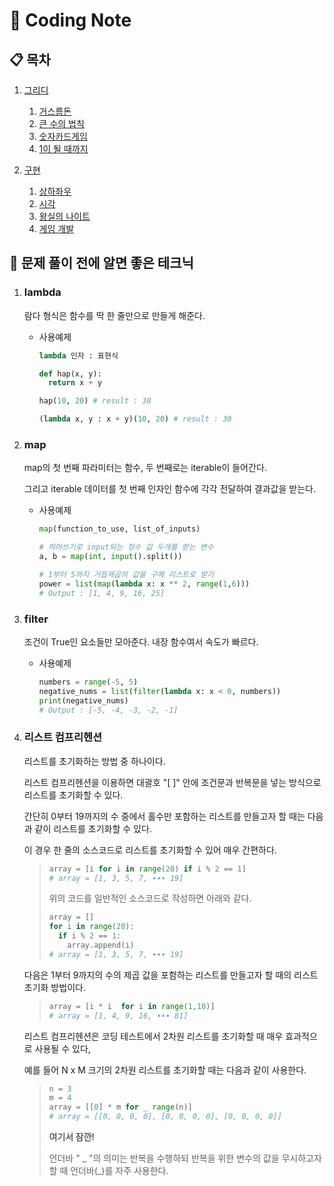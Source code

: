 # 📒 Coding Note



## 📋 목차 

1. [그리디](그리디/)

   1. [거스름돈](그리디/거스름돈)
   2. [큰 수의 법칙](그리디/큰수의법칙)
   3. [숫자카드게임](그리디/숫자카드게임)
   4. [1이 될 때까지](그리디/1이될때까지)

   

2. [구현](구현/)
   1. [상하좌우](구현/상하좌우)
   2. [시각](구현/시각)
   3. [왕실의 나이트](구현/왕실의나이트)
   4. [게임 개발](구현/게임개발)



## 👋 문제 풀이 전에 알면 좋은 테크닉

1. ### lambda

   람다 형식은 함수를 딱 한 줄만으로 만들게 해준다.

   + 사용예제

     ```python
     lambda 인자 : 표현식
     
     def hap(x, y):
       return x + y
     
     hap(10, 20) # result : 30
     
     (lambda x, y : x + y)(10, 20) # result : 30
     ```

     

2. ### map

   map의 첫 번째 파라미터는 함수, 두 번째로는 iterable이 들어간다.

   그리고 iterable 데이터를 첫 번째 인자인 함수에 각각 전달하여 결과값을 받는다.

   - 사용예제

     ``` python
     map(function_to_use, list_of_inputs)
     
     # 띄어쓰기로 input되는 정수 값 두개를 받는 변수
     a, b = map(int, input().split()) 
     
     # 1부터 5까지 거듭제곱의 값을 구해 리스트로 받기
     power = list(map(lambda x: x ** 2, range(1,6)))
     # Output : [1, 4, 9, 16, 25]
     ```

     

3. ### filter

   조건이 True인 요소들만 모아준다. 내장 함수여서 속도가 빠르다.

   - 사용예제

     ```python
     numbers = range(-5, 5)
     negative_nums = list(filter(lambda x: x < 0, numbers))
     print(negative_nums)
     # Output : [-5, -4, -3, -2, -1]
     ```

     



4. ### 리스트 컴프리헨션<a name="comprehension"></a>

   리스트를 초기화하는 방법 중 하나이다.

   리스트 컴프리헨션을 이용하면 대괄호 "[ ]" 안에 조건문과 반복문을 넣는 방식으로 리스트를 초기화할 수 있다.

   간단히 0부터 19까지의 수 중에서 홀수만 포함하는 리스트를 만들고자 할 때는 다음과 같이 리스트를 초기화할 수 있다.

   이 경우 한 줄의 소스코드로 리스트를 초기화할 수 있어 매우 간편하다.

   > ``` python
   > array = [i for i in range(20) if i % 2 == 1]
   > # array = [1, 3, 5, 7, ∙∙∙ 19]
   > ```
   >
   > 위의 코드를 일반적인 소스코드로 작성하면 아래와 같다.
   >
   > ``` python
   > array = []
   > for i in range(20):
   >   if i % 2 == 1:
   >     array.append(i)
   > # array = [1, 3, 5, 7, ∙∙∙ 19]
   > ```

   다음은 1부터 9까지의 수의 제곱 값을 포함하는 리스트를 만들고자 할 때의 리스트 초기화 방법이다.

   > ```python
   > array = [i * i  for i in range(1,10)]
   > # array = [1, 4, 9, 16, ∙∙∙ 81]
   > ```

   리스트 컴프리헨션은 코딩 테스트에서 2차원 리스트를 초기화할 때 매우 효과적으로 사용될 수 있다,

   예를 들어 N x M 크기의 2차원 리스트를 초기화할 때는 다음과 같이 사용한다.

   > ``` python
   > n = 3
   > m = 4
   > array = [[0] * m for _ range(n)]
   > # array = [[0, 0, 0, 0], [0, 0, 0, 0], [0, 0, 0, 0]]
   > ```
   >
   > **여기서 잠깐!**
   >
   > 언더바 " _ "의 의미는 반복을 수행하되 반복을 위한 변수의 값을 무시하고자 할 때 언더바(_)를 자주 사용한다.

   

   
